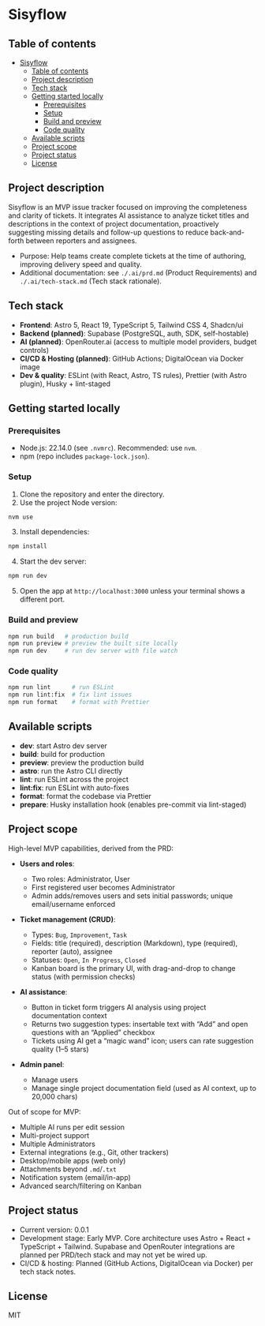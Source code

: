 # Sisyflow

## Table of contents

- [Sisyflow](#sisyflow)
  - [Table of contents](#table-of-contents)
  - [Project description](#project-description)
  - [Tech stack](#tech-stack)
  - [Getting started locally](#getting-started-locally)
    - [Prerequisites](#prerequisites)
    - [Setup](#setup)
    - [Build and preview](#build-and-preview)
    - [Code quality](#code-quality)
  - [Available scripts](#available-scripts)
  - [Project scope](#project-scope)
  - [Project status](#project-status)
  - [License](#license)

## Project description

Sisyflow is an MVP issue tracker focused on improving the completeness and clarity of tickets. It integrates AI assistance to analyze ticket titles and descriptions in the context of project documentation, proactively suggesting missing details and follow-up questions to reduce back-and-forth between reporters and assignees.

- Purpose: Help teams create complete tickets at the time of authoring, improving delivery speed and quality.
- Additional documentation: see `./.ai/prd.md` (Product Requirements) and `./.ai/tech-stack.md` (Tech stack rationale).

## Tech stack

- **Frontend**: Astro 5, React 19, TypeScript 5, Tailwind CSS 4, Shadcn/ui
- **Backend (planned)**: Supabase (PostgreSQL, auth, SDK, self-hostable)
- **AI (planned)**: OpenRouter.ai (access to multiple model providers, budget controls)
- **CI/CD & Hosting (planned)**: GitHub Actions; DigitalOcean via Docker image
- **Dev & quality**: ESLint (with React, Astro, TS rules), Prettier (with Astro plugin), Husky + lint-staged

## Getting started locally

### Prerequisites

- Node.js: 22.14.0 (see `.nvmrc`). Recommended: use `nvm`.
- npm (repo includes `package-lock.json`).

### Setup

1. Clone the repository and enter the directory.
2. Use the project Node version:

```bash
nvm use
```

3. Install dependencies:

```bash
npm install
```

4. Start the dev server:

```bash
npm run dev
```

5. Open the app at `http://localhost:3000` unless your terminal shows a different port.

### Build and preview

```bash
npm run build   # production build
npm run preview # preview the built site locally
npm run dev     # run dev server with file watch
```

### Code quality

```bash
npm run lint      # run ESLint
npm run lint:fix  # fix lint issues
npm run format    # format with Prettier
```

## Available scripts

- **dev**: start Astro dev server
- **build**: build for production
- **preview**: preview the production build
- **astro**: run the Astro CLI directly
- **lint**: run ESLint across the project
- **lint:fix**: run ESLint with auto-fixes
- **format**: format the codebase via Prettier
- **prepare**: Husky installation hook (enables pre-commit via lint-staged)

## Project scope

High-level MVP capabilities, derived from the PRD:

- **Users and roles**:
  - Two roles: Administrator, User
  - First registered user becomes Administrator
  - Admin adds/removes users and sets initial passwords; unique email/username enforced

- **Ticket management (CRUD)**:
  - Types: `Bug`, `Improvement`, `Task`
  - Fields: title (required), description (Markdown), type (required), reporter (auto), assignee
  - Statuses: `Open`, `In Progress`, `Closed`
  - Kanban board is the primary UI, with drag-and-drop to change status (with permission checks)

- **AI assistance**:
  - Button in ticket form triggers AI analysis using project documentation context
  - Returns two suggestion types: insertable text with “Add” and open questions with an “Applied” checkbox
  - Tickets using AI get a “magic wand” icon; users can rate suggestion quality (1–5 stars)

- **Admin panel**:
  - Manage users
  - Manage single project documentation field (used as AI context, up to 20,000 chars)

Out of scope for MVP:

- Multiple AI runs per edit session
- Multi-project support
- Multiple Administrators
- External integrations (e.g., Git, other trackers)
- Desktop/mobile apps (web only)
- Attachments beyond `.md`/`.txt`
- Notification system (email/in-app)
- Advanced search/filtering on Kanban

## Project status

- Current version: 0.0.1
- Development stage: Early MVP. Core architecture uses Astro + React + TypeScript + Tailwind. Supabase and OpenRouter integrations are planned per PRD/tech stack and may not yet be wired up.
- CI/CD & hosting: Planned (GitHub Actions, DigitalOcean via Docker) per tech stack notes.

## License

MIT
